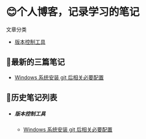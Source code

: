 # 😊个人博客，记录学习的笔记

文章分类

* [版本控制工具](#版本控制工具)



## 📌最新的三篇笔记

- [Windows 系统安装 git 后相关必要配置](https://github.com/moeacg/Learning-notes/issues/1)



## 📌历史笔记列表

* ##### 版本控制工具

  * [Windows 系统安装 git 后相关必要配置](https://github.com/moeacg/Learning-notes/issues/1)


